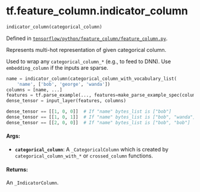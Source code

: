 <div itemscope itemtype="http://developers.google.com/ReferenceObject">
<meta itemprop="name" content="tf.feature_column.indicator_column" />
</div>

# tf.feature_column.indicator_column

``` python
indicator_column(categorical_column)
```



Defined in [`tensorflow/python/feature_column/feature_column.py`](https://www.tensorflow.org/code/tensorflow/python/feature_column/feature_column.py).

Represents multi-hot representation of given categorical column.

Used to wrap any `categorical_column_*` (e.g., to feed to DNN). Use
`embedding_column` if the inputs are sparse.

```python
name = indicator_column(categorical_column_with_vocabulary_list(
    'name', ['bob', 'george', 'wanda'])
columns = [name, ...]
features = tf.parse_example(..., features=make_parse_example_spec(columns))
dense_tensor = input_layer(features, columns)

dense_tensor == [[1, 0, 0]]  # If "name" bytes_list is ["bob"]
dense_tensor == [[1, 0, 1]]  # If "name" bytes_list is ["bob", "wanda"]
dense_tensor == [[2, 0, 0]]  # If "name" bytes_list is ["bob", "bob"]
```

#### Args:

* <b>`categorical_column`</b>: A `_CategoricalColumn` which is created by
    `categorical_column_with_*` or `crossed_column` functions.


#### Returns:

  An `_IndicatorColumn`.